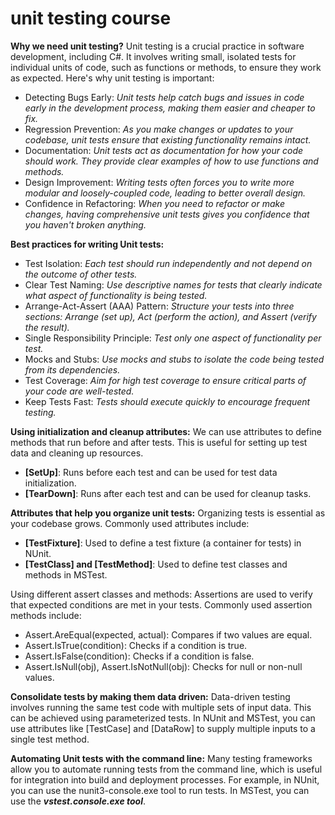 # unit testing course

**Why we need unit testing?**
Unit testing is a crucial practice in software development, including C#. It involves writing small, isolated tests for individual units of code, such as functions or methods, to ensure they work as expected. Here's why unit testing is important:

- Detecting Bugs Early: _Unit tests help catch bugs and issues in code early in the development process, making them easier and cheaper to fix._
- Regression Prevention: _As you make changes or updates to your codebase, unit tests ensure that existing functionality remains intact._
- Documentation: _Unit tests act as documentation for how your code should work. They provide clear examples of how to use functions and methods._
- Design Improvement: _Writing tests often forces you to write more modular and loosely-coupled code, leading to better overall design._
- Confidence in Refactoring: _When you need to refactor or make changes, having comprehensive unit tests gives you confidence that you haven't broken anything._

**Best practices for writing Unit tests:**
- Test Isolation: _Each test should run independently and not depend on the outcome of other tests._
- Clear Test Naming: _Use descriptive names for tests that clearly indicate what aspect of functionality is being tested._
- Arrange-Act-Assert (AAA) Pattern: _Structure your tests into three sections: Arrange (set up), Act (perform the action), and Assert (verify the result)._
- Single Responsibility Principle: _Test only one aspect of functionality per test._
- Mocks and Stubs: _Use mocks and stubs to isolate the code being tested from its dependencies._
- Test Coverage: _Aim for high test coverage to ensure critical parts of your code are well-tested._
- Keep Tests Fast: _Tests should execute quickly to encourage frequent testing._

**Using initialization and cleanup attributes:**
We can use attributes to define methods that run before and after tests. 
This is useful for setting up test data and cleaning up resources. 

- **[SetUp]**: Runs before each test and can be used for test data initialization.
- **[TearDown]**: Runs after each test and can be used for cleanup tasks.

**Attributes that help you organize unit tests:**
Organizing tests is essential as your codebase grows. 
Commonly used attributes include:

- **[TestFixture]**: Used to define a test fixture (a container for tests) in NUnit.
- **[TestClass] and [TestMethod]**: Used to define test classes and methods in MSTest.

Using different assert classes and methods:
Assertions are used to verify that expected conditions are met in your tests. 
Commonly used assertion methods include:

- Assert.AreEqual(expected, actual): Compares if two values are equal.
- Assert.IsTrue(condition): Checks if a condition is true.
- Assert.IsFalse(condition): Checks if a condition is false.
- Assert.IsNull(obj), Assert.IsNotNull(obj): Checks for null or non-null values.

**Consolidate tests by making them data driven:**
Data-driven testing involves running the same test code with multiple sets of input data. This can be achieved using parameterized tests. 
In NUnit and MSTest, you can use attributes like [TestCase] and [DataRow] to supply multiple inputs to a single test method.

**Automating Unit tests with the command line:**
Many testing frameworks allow you to automate running tests from the command line, which is useful for integration into build and deployment processes. 
For example, in NUnit, you can use the nunit3-console.exe tool to run tests. In MSTest, you can use the **_vstest.console.exe tool_**.
